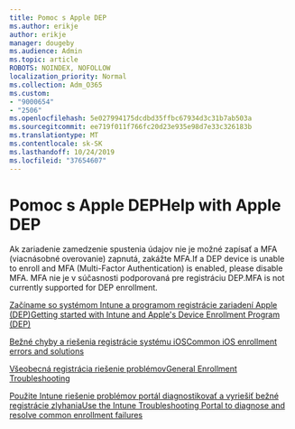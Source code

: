 ```yaml
---
title: Pomoc s Apple DEP
ms.author: erikje
author: erikje
manager: dougeby
ms.audience: Admin
ms.topic: article
ROBOTS: NOINDEX, NOFOLLOW
localization_priority: Normal
ms.collection: Adm_O365
ms.custom:
- "9000654"
- "2506"
ms.openlocfilehash: 5e027994175dcdbd35ffbc67934d3c31b7ab503a
ms.sourcegitcommit: ee719f011f766fc20d23e935e98d7e33c326183b
ms.translationtype: MT
ms.contentlocale: sk-SK
ms.lasthandoff: 10/24/2019
ms.locfileid: "37654607"
---
```

# <a name="help-with-apple-dep"></a><span data-ttu-id="0e43c-102">Pomoc s Apple DEP</span><span class="sxs-lookup"><span data-stu-id="0e43c-102">Help with Apple DEP</span></span>

<span data-ttu-id="0e43c-103">Ak zariadenie zamedzenie spustenia údajov nie je možné zapísať a MFA (viacnásobné overovanie) zapnutá, zakážte MFA.</span><span class="sxs-lookup"><span data-stu-id="0e43c-103">If a DEP device is unable to enroll and MFA (Multi-Factor Authentication) is enabled, please disable MFA.</span></span> <span data-ttu-id="0e43c-104">MFA nie je v súčasnosti podporovaná pre registráciu DEP.</span><span class="sxs-lookup"><span data-stu-id="0e43c-104">MFA is not currently supported for DEP enrollment.</span></span>

[<span data-ttu-id="0e43c-105">Začíname so systémom Intune a programom registrácie zariadení Apple (DEP)</span><span class="sxs-lookup"><span data-stu-id="0e43c-105">Getting started with Intune and Apple's Device Enrollment Program (DEP)</span></span>](https://docs.microsoft.com/intune/enrollment/device-enrollment-program-enroll-ios)

[<span data-ttu-id="0e43c-106">Bežné chyby a riešenia registrácie systému iOS</span><span class="sxs-lookup"><span data-stu-id="0e43c-106">Common iOS enrollment errors and solutions</span></span>](https://docs.microsoft.com/intune/enrollment/troubleshoot-ios-enrollment-errors)

[<span data-ttu-id="0e43c-107">Všeobecná registrácia riešenie problémov</span><span class="sxs-lookup"><span data-stu-id="0e43c-107">General Enrollment Troubleshooting</span></span>](https://docs.microsoft.com/intune/enrollment/troubleshoot-device-enrollment-in-intune)

[<span data-ttu-id="0e43c-108">Použite Intune riešenie problémov portál diagnostikovať a vyriešiť bežné registrácie zlyhania</span><span class="sxs-lookup"><span data-stu-id="0e43c-108">Use the Intune Troubleshooting Portal to diagnose and resolve common enrollment failures</span></span>](https://docs.microsoft.com/intune/fundamentals/help-desk-operators)


